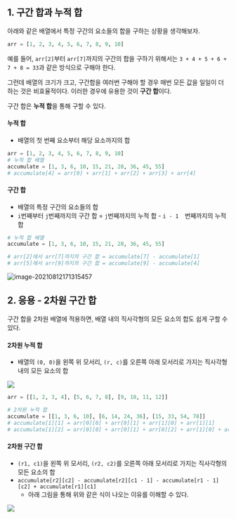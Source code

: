 ## 1. 구간 합과 누적 합

아래와 같은 배열에서 특정 구간의 요소들의 합을 구하는 상황을 생각해보자.

```python
arr = [1, 2, 3, 4, 5, 6, 7, 8, 9, 10]
```

예를 들어, `arr[2]`부터 `arr[7]`까지의 구간의 합을 구하기 위해서는 `3 + 4 + 5 + 6 + 7 + 8 = 33`과 같은 방식으로 구해야 한다. 

그런데 배열의 크기가 크고, 구간합을 여러번 구해야 할 경우 매번 모든 값을 일일이 더하는 것은 비효율적이다. 이러한 경우에 유용한 것이 **구간 합**이다.

구간 합은 **누적 합**을 통해 구할 수 있다.

#### 누적 합

- 배열의 첫 번째 요소부터 해당 요소까지의 합

```python
arr = [1, 2, 3, 4, 5, 6, 7, 8, 9, 10]
# 누적 합 배열
accumulate = [1, 3, 6, 10, 15, 21, 28, 36, 45, 55]
# accumulate[4] = arr[0] + arr[1] + arr[2] + arr[3] + arr[4]
```

#### 구간 합

- 배열의 특정 구간의 요소들의 합
- `i`번째부터 `j`번째까지의 구간 합 = `j`번째까지의 누적 합 - `i - 1  `번째까지의 누적 합

```python
# 누적 합 배열
accumulate = [1, 3, 6, 10, 15, 21, 28, 36, 45, 55]

# arr[2]에서 arr[7]까지의 구간 합 = accumulate[7] - accumulate[1]
# arr[5]에서 arr[9]까지의 구간 합 = accumulate[9] - accumulate[4]
```

![image-20210812171315457](C:\Users\flowe\algorithm\0812\ready2start\2001_파리퇴치\README.assets\image01.png)

## 2. 응용 - 2차원 구간 합

구간 합을 2차원 배열에 적용하면, 배열 내의 직사각형의 모든 요소의 합도 쉽게 구할 수 있다.

#### 2차원 누적 합

- 배열의 `(0, 0)`을 왼쪽 위 모서리, `(r, c)`를 오른쪽 아래 모서리로 가지는 직사각형 내의 모든 요소의 합

![](C:\Users\flowe\algorithm\0812\ready2start\2001_파리퇴치\README.assets\image02.png)

```python
arr = [[1, 2, 3, 4], [5, 6, 7, 8], [9, 10, 11, 12]]

# 2차원 누적 합
accumulate = [[1, 3, 6, 10], [6, 14, 24, 36], [15, 33, 54, 78]]
# accumulate[1][1] = arr[0][0] + arr[0][1] + arr[1][0] + arr[1][1]
# accumulate[1][2] = arr[0][0] + arr[0][1] + arr[0][2] + arr[1][0] + arr[1][1] + arr[1][2]
```

#### 2차원 구간 합

- `(r1, c1)`을 왼쪽 위 모서리, `(r2, c2)`를 오른쪽 아래 모서리로 가지는 직사각형의 모든 요소의 합
- `accumulate[r2][c2] - accumulate[r2][c1 - 1] - accumulate[r1 - 1][c2] + accumulate[r1][c1]`
  - 아래 그림을 통해 위와 같은 식이 나오는 이유를 이해할 수 있다.

![](C:\Users\flowe\algorithm\0812\ready2start\2001_파리퇴치\README.assets\image03.png)


